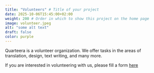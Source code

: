 ```yaml
---
title: "Volunteers" # Title of your project
date: 2025-10-06T15:45:00+02:00
weight: 200 # Order in which to show this project on the home page
image: volunteer.jpeg
alt: "some alt text"
draft: false
color: purple
---
```


Quarteera is a volunteer organization. We offer tasks in the areas of translation, design, text writing, and many more.

If you are interested in volunteering with us, please fill a form [here](https://quarteera.de/v)
